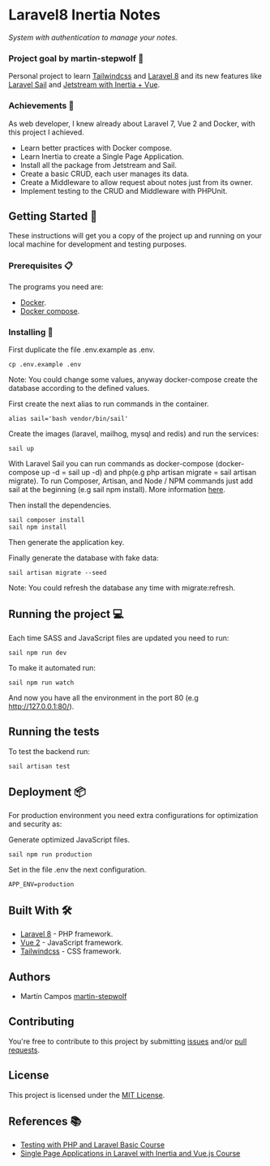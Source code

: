 # Laravel8 Inertia Notes

_System with authentication to manage your notes._

### Project goal by martin-stepwolf :goal_net:

Personal project to learn [Tailwindcss](https://tailwindcss.com/) and [Laravel 8](https://laravel.com/docs/8.x) and its new features like [Laravel Sail](https://laravel.com/docs/8.x/sail) and [Jetstream with Inertia + Vue](https://jetstream.laravel.com/2.x/introduction.html). 

### Achievements :star2:

As web developer, I knew already about Laravel 7, Vue 2 and Docker, with this project I achieved.

- Learn better practices with Docker compose.
- Learn Inertia to create a Single Page Application.
- Install all the package from Jetstream and Sail.
- Create a basic CRUD, each user manages its data.
- Create a Middleware to allow request about notes just from its owner.
- Implement testing to the CRUD and Middleware with PHPUnit.

## Getting Started :rocket:

These instructions will get you a copy of the project up and running on your local machine for development and testing purposes.

### Prerequisites :clipboard:

The programs you need are:

-   [Docker](https://www.docker.com/get-started).
-   [Docker compose](https://docs.docker.com/compose/install/).

### Installing 🔧

First duplicate the file .env.example as .env.

```
cp .env.example .env
```

Note: You could change some values, anyway docker-compose create the database according to the defined values.

First create the next alias to run commands in the container.

```
alias sail='bash vendor/bin/sail'
```

Create the images (laravel, mailhog, mysql and redis) and run the services:

```
sail up
```

With Laravel Sail you can run commands as docker-compose (docker-compose up -d = sail up -d) and php(e.g php artisan migrate = sail artisan migrate). To run Composer, Artisan, and Node / NPM commands just add sail at the beginning (e.g sail npm install). More information [here](https://laravel.com/docs/8.x/sail).

Then install the dependencies.

```
sail composer install
sail npm install
```

Then generate the application key.

Finally generate the database with fake data:

```
sail artisan migrate --seed
```

Note: You could refresh the database any time with migrate:refresh.

## Running the project :computer:

Each time SASS and JavaScript files are updated you need to run:

```
sail npm run dev
```

To make it automated run:

```
sail npm run watch
```

And now you have all the environment in the port 80 (e.g http://127.0.0.1:80/).

## Running the tests

To test the backend run:

```
sail artisan test
```

## Deployment 📦

For production environment you need extra configurations for optimization and security as:

Generate optimized JavaScript files.

```
sail npm run production
```

Set in the file .env the next configuration.

```
APP_ENV=production
```

## Built With 🛠️

-   [Laravel 8](https://laravel.com/docs/8.x/releases/) - PHP framework.
-   [Vue 2](https://vuejs.org/) - JavaScript framework.
-   [Tailwindcss](https://tailwindcss.com/) - CSS framework.

## Authors

-   Martín Campos [martin-stepwolf](https://github.com/martin-stepwolf)

## Contributing

You're free to contribute to this project by submitting [issues](https://github.com/martin-stepwolf/laravel8-inertia-notes/issues) and/or [pull requests](https://github.com/martin-stepwolf/laravel8-inertia-notes/pulls).

## License

This project is licensed under the [MIT License](https://choosealicense.com/licenses/mit/).

## References :books:

- [Testing with PHP and Laravel Basic Course](https://platzi.com/clases/laravel-testing/)
- [Single Page Applications in Laravel with Inertia and Vue.js Course](https://platzi.com/clases/laravel-spa/)
